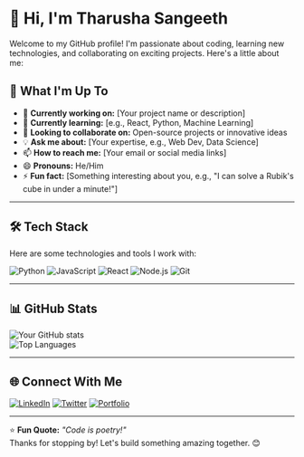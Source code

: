 # 👋 Hi, I'm Tharusha Sangeeth

Welcome to my GitHub profile! I'm passionate about coding, learning new technologies, and collaborating on exciting projects. Here's a little about me:

## 🚀 What I'm Up To
- 🔧 **Currently working on:** [Your project name or description]  
- 🌱 **Currently learning:** [e.g., React, Python, Machine Learning]  
- 🤝 **Looking to collaborate on:** Open-source projects or innovative ideas  
- 💡 **Ask me about:** [Your expertise, e.g., Web Dev, Data Science]  
- 📫 **How to reach me:** [Your email or social media links]  
- 😄 **Pronouns:** He/Him  
- ⚡ **Fun fact:** [Something interesting about you, e.g., "I can solve a Rubik's cube in under a minute!"]  

---

## 🛠️ Tech Stack
Here are some technologies and tools I work with:

![Python](https://img.shields.io/badge/Python-3776AB?style=flat&logo=python&logoColor=white)
![JavaScript](https://img.shields.io/badge/JavaScript-F7DF1E?style=flat&logo=javascript&logoColor=black)
![React](https://img.shields.io/badge/React-61DAFB?style=flat&logo=react&logoColor=black)
![Node.js](https://img.shields.io/badge/Node.js-339933?style=flat&logo=node.js&logoColor=white)
![Git](https://img.shields.io/badge/Git-F05032?style=flat&logo=git&logoColor=white)

---

## 📊 GitHub Stats
![Your GitHub stats](https://github-readme-stats.vercel.app/api?username=Tharusha2002-s&show_icons=true&theme=radical)  
![Top Languages](https://github-readme-stats.vercel.app/api/top-langs/?username=Tharusha2002-s&layout=compact&theme=radical)  

---

## 🌐 Connect With Me
[![LinkedIn](https://img.shields.io/badge/LinkedIn-0077B5?style=flat&logo=linkedin&logoColor=white)](https://www.linkedin.com/in/yourprofile)
[![Twitter](https://img.shields.io/badge/Twitter-1DA1F2?style=flat&logo=twitter&logoColor=white)](https://twitter.com/yourhandle)
[![Portfolio](https://img.shields.io/badge/Portfolio-FF5722?style=flat&logo=google-chrome&logoColor=white)](https://www.tharusha2002-s.com)  

---

⭐ **Fun Quote:** *"Code is poetry!"*  
Thanks for stopping by! Let's build something amazing together. 😊
